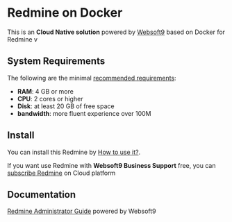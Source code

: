 # Redmine on Docker  

This is an **Cloud Native solution** powered by [Websoft9](https://www.websoft9.com) based on Docker for Redmine v

## System Requirements

The following are the minimal [recommended requirements](https://www.redmine.org/projects/redmine/wiki/RedmineInstall#Requirements):

* **RAM**: 4 GB or more
* **CPU**: 2 cores or higher
* **Disk**: at least 20 GB of free space
* **bandwidth**: more fluent experience over 100M  

## Install

You can install this Redmine by [How to use it?](https://github.com/Websoft9/docker-library#how-to-use-it).   

If you want use Redmine with **Websoft9 Business Support** free, you can [subscribe Redmine](https://www.websoft9.com/apps) on Cloud platform

## Documentation

[Redmine Administrator Guide](https://support.websoft9.com/docs/redmine) powered by Websoft9
